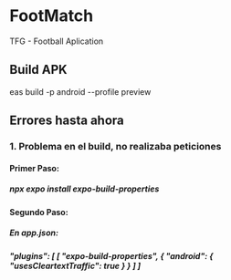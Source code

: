 # FootMatch
TFG - Football Aplication

## Build APK
eas build -p android --profile preview

## Errores hasta ahora
### 1. Problema en el build, no realizaba peticiones
#### Primer Paso: 
##### npx expo install expo-build-properties
#### Segundo Paso: 
##### En app.json:
##### "plugins": [ [ "expo-build-properties", { "android": { "usesCleartextTraffic": true } } ] ]